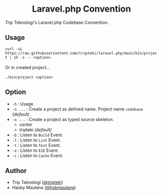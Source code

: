 <h1 align="center">Laravel.php Convention</h1>

Trip Teknologi's Laravel.php Codebase Convention.

Usage
---

`curl -sL https://raw.githubusercontent.com/tripteki/laravel.php/main/bin/project | sh -s -- <option>`
<br />
<br />Or in created project...
<br />
<br />`./bin/project <option>`

Option
---

- `-h` : Usage.
- `-n ...` : Create a project as defined name. Project name `codebase` *(default)*.
- `-o ...` : Create a project as typed source skeleton.
    - center
    - tripteki *(default)*
- `-b` : Listen to `Build` Event.
- `-l` : Listen to `Lint` Event.
- `-t` : Listen to `Test` Event.
- `-e` : Listen to `E2E` Event.
- `-c` : Listen to `Cache` Event.

Author
---

- Trip Teknologi ([@tripteki](https://linkedin.com/company/tripteki))
- Hasby Maulana ([@hsbmaulana](https://linkedin.com/in/hsbmaulana))

